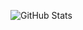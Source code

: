 
![GitHub Stats](https://github-readme-stats.vercel.app/api?username=DeLeon09J&show_icons=true&theme=tokyonight)

